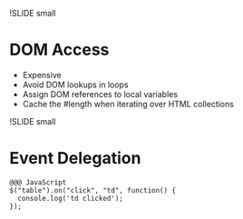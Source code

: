 !SLIDE small

# DOM Access

* Expensive
* Avoid DOM lookups in loops
* Assign DOM references to local variables
* Cache the #length when iterating over HTML collections

!SLIDE small

# Event Delegation

    @@@ JavaScript
    $("table").on("click", "td", function() {
      console.log('td clicked');
    });
